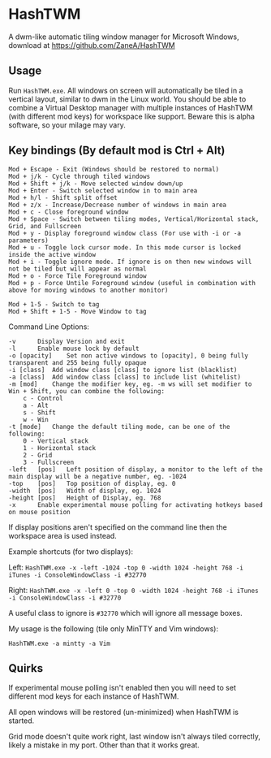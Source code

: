 HashTWM
===

A dwm-like automatic tiling window manager for Microsoft Windows, download at https://github.com/ZaneA/HashTWM

Usage
---

Run `HashTWM.exe`.
All windows on screen will automatically be tiled in a vertical layout, similar to dwm in the Linux world.
You should be able to combine a Virtual Desktop manager with multiple instances of HashTWM (with different mod keys) for workspace like support.
Beware this is alpha software, so your milage may vary.

Key bindings (By default mod is Ctrl + Alt)
---

    Mod + Escape - Exit (Windows should be restored to normal)
    Mod + j/k - Cycle through tiled windows
    Mod + Shift + j/k - Move selected window down/up
    Mod + Enter - Switch selected window in to main area
    Mod + h/l - Shift split offset
    Mod + z/x - Increase/Decrease number of windows in main area
    Mod + c - Close foreground window
    Mod + Space - Switch between tiling modes, Vertical/Horizontal stack, Grid, and Fullscreen
    Mod + y - Display foreground window class (For use with -i or -a parameters)
    Mod + u - Toggle lock cursor mode. In this mode cursor is locked inside the active window
    Mod + i - Toggle ignore mode. If ignore is on then new windows will not be tiled but will appear as normal
    Mod + o - Force Tile Foreground window
    Mod + p - Force Untile Foreground window (useful in combination with above for moving windows to another monitor)

    Mod + 1-5 - Switch to tag
    Mod + Shift + 1-5 - Move Window to tag


Command Line Options:

    -v		Display Version and exit
    -l		Enable mouse lock by default
    -o [opacity]	Set non active windows to [opacity], 0 being fully transparent and 255 being fully opaque
    -i [class]	Add window class [class] to ignore list (blacklist)
    -a [class]	Add window class [class] to include list (whitelist)
    -m [mod]	Change the modifier key, eg. -m ws will set modifier to Win + Shift, you can combine the following:
        c - Control
        a - Alt
        s - Shift
        w - Win
    -t [mode]	Change the default tiling mode, can be one of the following:
        0 - Vertical stack
        1 - Horizontal stack
        2 - Grid
        3 - Fullscreen
    -left	[pos]	Left position of display, a monitor to the left of the main display will be a negative number, eg. -1024
    -top 	[pos]	Top position of display, eg. 0
    -width	[pos]	Width of display, eg. 1024
    -height [pos]	Height of Display, eg. 768
    -x		Enable experimental mouse polling for activating hotkeys based on mouse position

If display positions aren't specified on the command line then the workspace area is used instead.


Example shortcuts (for two displays):

Left: `HashTWM.exe -x -left -1024 -top 0 -width 1024 -height 768 -i iTunes -i ConsoleWindowClass -i #32770`

Right: `HashTWM.exe -x -left 0 -top 0 -width 1024 -height 768 -i iTunes -i ConsoleWindowClass -i #32770`

A useful class to ignore is `#32770` which will ignore all message boxes.

My usage is the following (tile only MinTTY and Vim windows):

    HashTWM.exe -a mintty -a Vim


Quirks
---

If experimental mouse polling isn't enabled then you will need to set different mod keys for each instance of HashTWM.

All open windows will be restored (un-minimized) when HashTWM is started.

Grid mode doesn't quite work right, last window isn't always tiled correctly, likely a mistake in my port. Other than that it works great.
